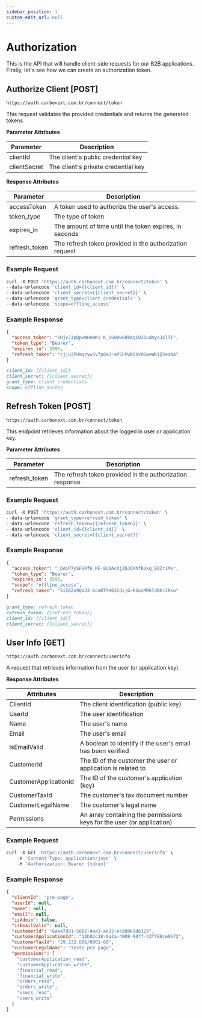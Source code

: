 ```yaml
---
sidebar_position: 1
custom_edit_url: null
---
```


# Authorization

This is the API that will handle client-side requests for our B2B applications. Firstly, let's see how we can create an authorization token.

## Authorize Client [POST]

```url title="BASE URL"
https://auth.carbonext.com.br/connect/token
```

This request validates the provided credentials and returns the generated tokens

**Parameter Attributes**

Parameter   | Description
--------- | ------
clientId | The client's public credential key
clientSecret | The client's private credential key

**Response Attributes**

Parameter   | Description
--------- | ------
accessToken | A token used to authorize the user's access.
token_type | The type of token
expires_in | The amount of time until the token expires, in seconds
refresh_token | The refresh token provided in the authorization request

### Example Request

```javascript
curl -X POST 'https://auth.carbonext.com.br/connect/token' \
--data-urlencode 'client_id={{client_id}}' \
--data-urlencode 'client_secret={{client_secret}}' \
--data-urlencode 'grant_type=client_credentials' \
--data-urlencode 'scope=offline_access'
```

### Example Response

```json
{
  "access_token": "kRjvJJpQpwWHoWKi-K_5SO0w0dkAqiO2QudmyoJxlTI",
  "token_type": "Bearer",
  "expires_in": 3596,
  "refresh_token": "cjju3PUmqzyw3vfp8aJ-afSFPwbObvOGweWKiQ5ezNA"
}
```

```md title="BODY urlencoded"
client_id: {{client_id}}
client_secret: {{client_secret}}
grant_type: client_credentials
scope: offline_access
```

## Refresh Token [POST]

```url title="BASE URL"
https://auth.carbonext.com.br/connect/token
```

This endpoint retrieves information about the logged in user or application key.

**Parameter Attributes**

Parameter   | Description
--------- | ------
refresh_token | The refresh token provided in the authorization response

### Example Request

```javascript
curl -X POST 'https://auth.carbonext.com.br/connect/token' \
--data-urlencode 'grant_type=refresh_token' \
--data-urlencode 'refresh_token={{refresh_token}}' \
--data-urlencode 'client_id={{client_id}}' \
--data-urlencode 'client_secret={{client_secret}}'
```

### Example Response

```json
{
  "access_token": "_OAiP7ySFVRf6_KE-8u9AcXjZQJQXhfRUkq_E0Zr1Mk",
  "token_type": "Bearer",
  "expires_in": 3595,
  "scope": "offline_access",
  "refresh_token": "5iI6Zo9QmJ3-bcmRTtH6ICdzjG-K2usMRKld0KrJRxw"
}
```

```md title="BODY urlencoded"
grant_type: refresh_token
refresh_token: {{refresh_token}}
client_id: {{client_id}}
client_secret: {{client_secret}}
```


## User Info [GET]

```url title="BASE URL"
https://auth.carbonext.com.br/connect/userinfo
```

A request that retrieves information from the user (or application key).

**Response Attributes**

Attributes   | Description
--------- | ------
ClientId |	The client identification (public key)
UserId |	The user identification
Name |	The user's name
Email |	The user's email
IsEmailValid |	A boolean to identify if the user's email has been verified
CustomerId |	The ID of the customer the user or application is related to
CustomerApplicationId |	The ID of the customer's application (key)
CustomerTaxId |	The customer's tax document number
CustomerLegalName |	The customer's legal name
Permissions |	An array containing the permissions keys for the user (or application)

### Example Request

```javascript
curl -X GET 'https://auth.carbonext.com.br/connect/userinfo' \
    -H 'Content-Type: application/json' \
    -H 'Authorization: Bearer {token}'
```

### Example Response

```json
{
  "clientId": "pre-pago",
  "userId": null,
  "name": null,
  "email": null,
  "isAdmin": false,
  "isEmailValid": null,
  "customerId": "6aea7d01-5062-4aa3-ae22-ecd8069d6329",
  "customerApplicationId": "11b02c18-0a2a-4908-90ff-33ff88ce0672",
  "customerTaxId": "29.232.086/0001-60",
  "customerLegalName": "Teste pré pago",
  "permissions": [
    "customerApplication_read",
    "customerApplication_write",
    "financial_read",
    "financial_write",
    "orders_read",
    "orders_write",
    "users_read",
    "users_write"
  ]
}
```
